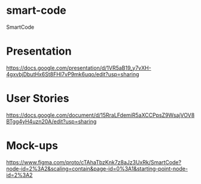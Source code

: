 # smart-code
SmartCode
# Presentation
https://docs.google.com/presentation/d/1VR5aB19_y7vXH-4gxvbjDbutHx6St8FHI7vP9mk6uqo/edit?usp=sharing

# User Stories
https://docs.google.com/document/d/15RraLFdemiR5aXCCPpsZ9WsajVOV8BTgg4yH4uzn20A/edit?usp=sharing

# Mock-ups
https://www.figma.com/proto/cTAhaTbzKnk7z8aJz3UxRk/SmartCode?node-id=2%3A2&scaling=contain&page-id=0%3A1&starting-point-node-id=2%3A2
